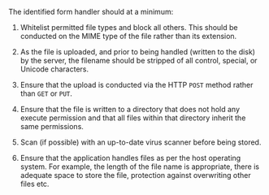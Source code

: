 The identified form handler should at a minimum:



1. Whitelist permitted file types and block all others. This should be
conducted on the MIME type of the file rather than its extension.

2. As the file is uploaded, and prior to being handled (written to the
disk) by the server, the filename should be stripped of all control,
special, or Unicode characters.

3. Ensure that the upload is conducted via the HTTP `POST` method rather
than `GET` or `PUT`.

4. Ensure that the file is written to a directory that does not hold
any execute permission and that all files within that directory inherit
the same permissions.

5. Scan (if possible) with an up-to-date virus scanner before being
stored.

6. Ensure that the application handles files as per the host operating
system. For example, the length of the file name is appropriate, there
is adequate space to store the file, protection against overwriting
other files etc.
